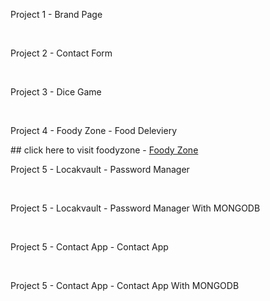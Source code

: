 <p>Project 1 - Brand Page</p>
<br>
<p>Project 2 - Contact Form</p>
<br>
<p>Project 3 - Dice Game</p>
<br>
<p>Project 4 - Foody Zone - Food Deleviery</p> 
## click here to visit foodyzone - <a href="https://foodyzone-rho.vercel.app/">Foody Zone</a>
<br>
<p>Project 5 - Locakvault - Password Manager</p>
<br>
<p>Project 5 - Locakvault - Password Manager With MONGODB </p>
<br>
<p>Project 5 - Contact App - Contact App</p>
<br>
<p>Project 5 - Contact App - Contact App With MONGODB </p>
